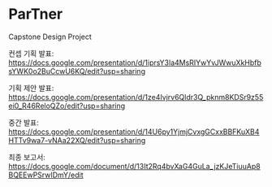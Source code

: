 # ParTner
Capstone Design Project

컨셉 기획 발표: https://docs.google.com/presentation/d/1iprsY3la4MsRIYwYvJWwuXkHbfbsYWK0o2BuCcwU6KQ/edit?usp=sharing

기획 제안 발표: https://docs.google.com/presentation/d/1ze4Ivjrv6Qldr3Q_pknm8KDSr9z55ei0_R46ReloQZo/edit?usp=sharing

중간 발표: https://docs.google.com/presentation/d/14U6py1YjmjCvxgGCxxBBFKuXB4HTTv9wa7-vNAa22XQ/edit?usp=sharing

최종 보고서: https://docs.google.com/document/d/13It2Rq4bvXaG4GuLa_jzKJeTiuuAp8BQEEwPSrwIDmY/edit
